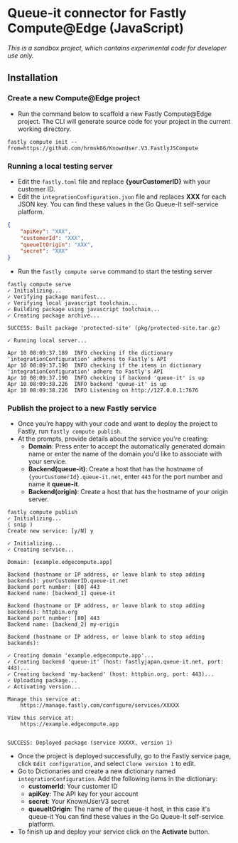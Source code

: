 # Queue-it connector for Fastly Compute@Edge (JavaScript)

_This is a sandbox project, which contains experimental code for developer use only._

## Installation

### Create a new Compute@Edge project

- Run the command below to scaffold a new Fastly Compute@Edge project. The CLI will generate source code for your project in the current working directory.

```
fastly compute init --from=https://github.com/hrmsk66/KnownUser.V3.FastlyJSCompute
```

### Running a local testing server

- Edit the `fastly.toml` file and replace **{yourCustomerID}** with your customer ID.
- Edit the `integrationConfiguration.json` file and replaces **XXX** for each JSON key. You can find these values in the Go Queue-It self-service platform.

```json
{
    "apiKey": "XXX",
    "customerId": "XXX",
    "queueItOrigin": "XXX",
    "secret": "XXX"
}
```

- Run the `fastly compute serve` command to start the testing server

```
fastly compute serve
✓ Initializing...
✓ Verifying package manifest...
✓ Verifying local javascript toolchain...
✓ Building package using javascript toolchain...
✓ Creating package archive...

SUCCESS: Built package 'protected-site' (pkg/protected-site.tar.gz)

✓ Running local server...

Apr 10 08:09:37.189  INFO checking if the dictionary 'integrationConfiguration' adheres to Fastly's API
Apr 10 08:09:37.190  INFO checking if the items in dictionary 'integrationConfiguration' adhere to Fastly's API
Apr 10 08:09:37.190  INFO checking if backend 'queue-it' is up
Apr 10 08:09:38.226  INFO backend 'queue-it' is up
Apr 10 08:09:38.226  INFO Listening on http://127.0.0.1:7676
```

### Publish the project to a new Fastly service

- Once you’re happy with your code and want to deploy the project to Fastly, run `fastly compute publish`.
- At the prompts, provide details about the service you're creating:
  - **Domain**: Press enter to accept the automatically generated domain name or enter the name of the domain you'd like to associate with your service.
  - **Backend(queue-it)**: Create a host that has the hostname of `{yourCustomerId}.queue-it.net`, enter `443` for the port number and name it **queue-it**.
  - **Backend(origin)**: Create a host that has the hostname of your origin server.

```
fastly compute publish
✓ Initializing...
( snip )
Create new service: [y/N] y

✓ Initializing...
✓ Creating service...

Domain: [example.edgecompute.app]

Backend (hostname or IP address, or leave blank to stop adding backends): yourCustomerID.queue-it.net
Backend port number: [80] 443
Backend name: [backend_1] queue-it

Backend (hostname or IP address, or leave blank to stop adding backends): httpbin.org
Backend port number: [80] 443
Backend name: [backend_2] my-origin

Backend (hostname or IP address, or leave blank to stop adding backends):

✓ Creating domain 'example.edgecompute.app'...
✓ Creating backend 'queue-it' (host: fastlyjapan.queue-it.net, port: 443)...
✓ Creating backend 'my-backend' (host: httpbin.org, port: 443)...
✓ Uploading package...
✓ Activating version...

Manage this service at:
	https://manage.fastly.com/configure/services/XXXXX

View this service at:
	https://example.edgecompute.app


SUCCESS: Deployed package (service XXXXX, version 1)
```

- Once the project is deployed successfully, go to the Fastly service page, click `Edit configuration`, and select `Clone version 1` to edit.
- Go to Dictionaries and create a new dictionary named `integrationConfiguration`. Add the following items in the dictionary:
  - **customerId**: Your customer ID
  - **apiKey**: The API key for your account
  - **secret**: Your KnownUserV3 secret
  - **queueItOrigin**: The name of the queue-it host, in this case it's queue-it
    You can find these values in the Go Queue-It self-service platform.
- To finish up and deploy your service click on the **Activate** button.
